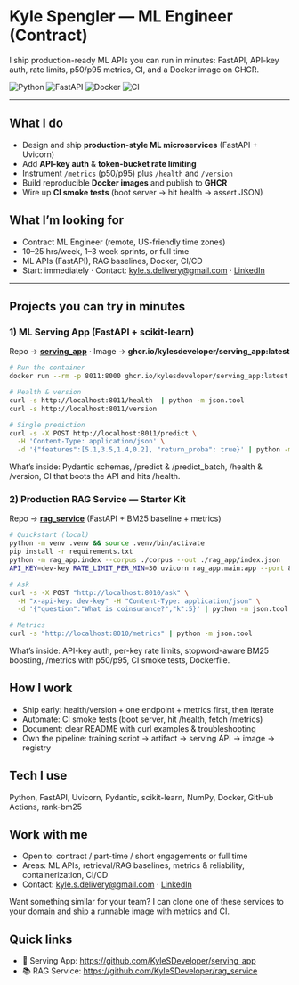 # Kyle Spengler — ML Engineer (Contract)
I ship production-ready ML APIs you can run in minutes: FastAPI, API-key auth, rate limits, p50/p95 metrics, CI, and a Docker image on GHCR.

![Python](https://img.shields.io/badge/Python-3.11-blue)
![FastAPI](https://img.shields.io/badge/FastAPI-API%20First-teal)
![Docker](https://img.shields.io/badge/Docker-Prod%20Images-informational)
![CI](https://img.shields.io/badge/GitHub%20Actions-CI%2FCD-181717)

---

## What I do
- Design and ship **production-style ML microservices** (FastAPI + Uvicorn)
- Add **API-key auth** & **token-bucket rate limiting**
- Instrument `/metrics` (p50/p95) plus `/health` and `/version`
- Build reproducible **Docker images** and publish to **GHCR**
- Wire up **CI smoke tests** (boot server → hit health → assert JSON)
## What I’m looking for
- Contract ML Engineer (remote, US-friendly time zones)
- 10–25 hrs/week, 1–3 week sprints, or full time
- ML APIs (FastAPI), RAG baselines, Docker, CI/CD
- Start: immediately · Contact: kyle.s.delivery@gmail.com · [LinkedIn](https://www.linkedin.com/in/kyle-spengler-30b186355/)



---

## Projects you can try in minutes

### 1) ML Serving App (FastAPI + scikit-learn)
Repo → **[serving_app](https://github.com/KyleSDeveloper/serving_app)** · Image → **ghcr.io/kylesdeveloper/serving_app:latest**

```bash
# Run the container
docker run --rm -p 8011:8000 ghcr.io/kylesdeveloper/serving_app:latest

# Health & version
curl -s http://localhost:8011/health  | python -m json.tool
curl -s http://localhost:8011/version

# Single prediction
curl -s -X POST http://localhost:8011/predict \
  -H 'Content-Type: application/json' \
  -d '{"features":[5.1,3.5,1.4,0.2], "return_proba": true}' | python -m json.tool
```
What’s inside: Pydantic schemas, /predict & /predict_batch, /health & /version, CI that boots the API and hits /health.

### 2) Production RAG Service — Starter Kit
Repo → **[rag_service](https://github.com/KyleSDeveloper/rag_service)** (FastAPI + BM25 baseline + metrics)

```bash
# Quickstart (local)
python -m venv .venv && source .venv/bin/activate
pip install -r requirements.txt
python -m rag_app.index --corpus ./corpus --out ./rag_app/index.json
API_KEY=dev-key RATE_LIMIT_PER_MIN=30 uvicorn rag_app.main:app --port 8010

# Ask
curl -s -X POST "http://localhost:8010/ask" \
  -H "x-api-key: dev-key" -H "Content-Type: application/json" \
  -d '{"question":"What is coinsurance?","k":5}' | python -m json.tool

# Metrics
curl -s "http://localhost:8010/metrics" | python -m json.tool
```
What’s inside: API-key auth, per-key rate limits, stopword-aware BM25 boosting, /metrics with p50/p95, CI smoke tests, Dockerfile.

## How I work
- Ship early: health/version + one endpoint + metrics first, then iterate
- Automate: CI smoke tests (boot server, hit /health, fetch /metrics)
- Document: clear README with curl examples & troubleshooting
- Own the pipeline: training script → artifact → serving API → image → registry

## Tech I use
Python, FastAPI, Uvicorn, Pydantic, scikit-learn, NumPy, Docker, GitHub Actions, rank-bm25

## Work with me
- Open to: contract / part-time / short engagements or full time
- Areas: ML APIs, retrieval/RAG baselines, metrics & reliability, containerization, CI/CD
- Contact: [kyle.s.delivery@gmail.com](mailto:kyle.s.delivery@gmail.com) · [LinkedIn](https://www.linkedin.com/in/kyle-spengler-30b186355/)

Want something similar for your team? I can clone one of these services to your domain and ship a runnable image with metrics and CI.

## Quick links
- 🔧 Serving App: https://github.com/KyleSDeveloper/serving_app
- 📚 RAG Service: https://github.com/KyleSDeveloper/rag_service





